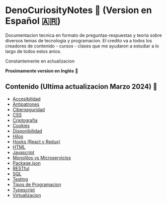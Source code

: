 # DenoCuriosityNotes 📘 (Version en Español 🇦🇷)

Documentacion tecnica en formato de preguntas-respuestas y teoria sobre diversos temas de tecnologia y programacion. El credito va a todos los creadores de contenido - cursos - clases que me ayudaron a estudiar a lo largo de todos estos anios. 

Constantemente en actualizacion 

**Proximamente version en Inglés** 🏴

## Contenido (Ultima actualizacion Marzo 2024) 💙
* [Accesibilidad](https://github.com/denulemos/denobible/blob/master/Contenidos/Accesibilidad.md)
* [Antipatrones](https://github.com/denulemos/denobible/blob/master/Contenidos/Antipatrones.md)
* [Ciberseguridad](https://github.com/denulemos/denobible/blob/master/Contenidos/Ciberseguridad.md)
* [CSS](https://github.com/denulemos/denobible/blob/master/Contenidos/Css.md)
* [Criptografia](https://github.com/denulemos/denobible/blob/master/Contenidos/Criptografia.md)
* [Cookies](https://github.com/denulemos/denobible/blob/master/Contenidos/Cookies.md)
* [Disponibilidad](https://github.com/denulemos/denobible/blob/master/Contenidos/Disponibilidad.md)
* [Hilos](https://github.com/denulemos/denobible/blob/master/Contenidos/Hilos.md)
* [Hooks (React y Redux)](https://github.com/denulemos/denobible/blob/master/Contenidos/Hooks.md)
* [HTML](https://github.com/denulemos/denobible/blob/master/Contenidos/Html.md)
* [Javascript](https://github.com/denulemos/denobible/blob/master/Contenidos/Javascript.md)
* [Monolitos vs Microservicios](https://github.com/denulemos/denobible/blob/master/Contenidos/MonolitosVsMicroservicios.md)
* [Package.json](https://github.com/denulemos/denobible/blob/master/Contenidos/PackageJson.md)
* [RESTful](https://github.com/denulemos/denobible/blob/master/Contenidos/RESTful.md)
* [SQL](https://github.com/denulemos/denobible/blob/master/Contenidos/Sql.md)
* [Testing](https://github.com/denulemos/denobible/blob/master/Contenidos/Testing.md)
* [Tipos de Programacion](https://github.com/denulemos/denobible/blob/master/Contenidos/TiposProgramacion.md)
* [Typescript](https://github.com/denulemos/denobible/blob/master/Contenidos/Typescript.md)
* [Virtualizacion](https://github.com/denulemos/denobible/blob/master/Contenidos/Virtualizacion.md)
